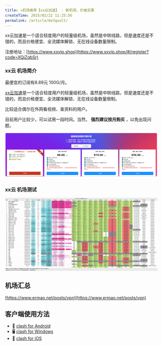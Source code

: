 ```yaml
---
title: ✈️机场推荐【xx云加速】 - 新机场、价格实惠
createTime: 2025/02/22 11:25:56
permalink: /article/6e3quult/
---
```


xx云加速是一个适合轻度用户的轻量级机场，虽然是中转线路，但是速度还是不错的，而且价格便宜、全流媒体解锁、无在线设备数量限制。

注册地址：[https://www.xxvip.shop](https://www.xxvip.shop/#/register?code=XQiZqbSr)

<!-- more -->

### xx云 机场简介

最便宜的订阅有8.89元 100G/月。

[xx云加速](https://www.xxvip.shop/#/register?code=XQiZqbSr)是一个适合轻度用户的轻量级机场，虽然是中转线路，但是速度还是不错的，而且价格便宜、全流媒体解锁、无在线设备数量限制。

比较适合偶尔在外网看视频、查资料的用户。

目前用户比较少，可以试用一段时间。当然， **强烈建议按月购买** ，以免出现问题。

![xx云加速 机场简介](images/机场推荐xx云/image.png)

### xx云 机场测试

![xx云加速 机场测试](images/机场推荐xx云/image-1.png)

## 机场汇总

[https://www.ermao.net/posts/vpn](https://www.ermao.net/posts/vpn)

## 客户端使用方法

- 📱 [clash for Android](https://www.ermao.net/article/eh8f4n86/)
- 🖥 [clash for Windows](https://www.ermao.net/article/0gematwc/)
- 🍎 [clash for iOS](https://www.ermao.net/article/z747kgjd/)
